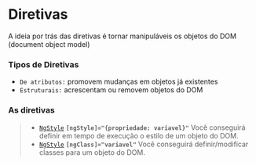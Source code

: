 # Diretivas
 A ideia por trás das diretivas é tornar manipuláveis os objetos do DOM (document object model)

 ### Tipos de Diretivas
 - `De atributos:` promovem mudanças em objetos já existentes
 - `Estruturais:` acrescentam ou removem objetos do DOM 


### As diretivas
> - [`NgStyle`](https://github.com/jcarloscody/angular_diretivas/tree/master/src/app/ng-style)  **`[ngStyle]="{propriedade: variavel}"`** Você conseguirá definir em tempo de execução o estilo de um objeto do DOM. 
> - [`NgStyle`]()  **`[ngClass]="variavel"`** Você conseguirá definir/modificar classes para um objeto do DOM. 
